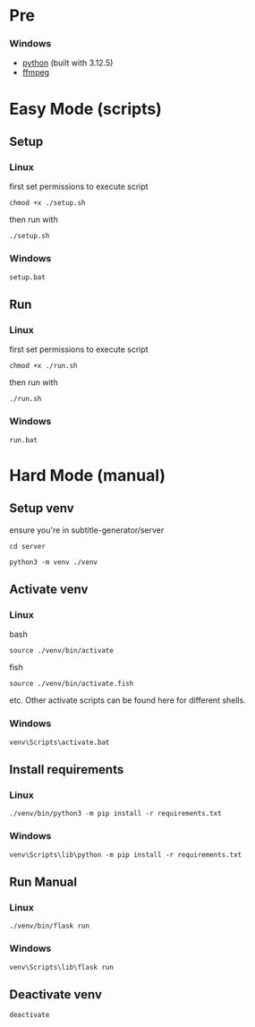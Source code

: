 # Pre
### Windows
- [python](https://python.org) (built with 3.12.5)
- [ffmpeg](https://ffmpeg.org)

# Easy Mode (scripts)
## Setup
### Linux
first set permissions to execute script
```
chmod +x ./setup.sh
```
then run with
```
./setup.sh
```
### Windows
```
setup.bat
```
## Run
### Linux
first set permissions to execute script
```
chmod +x ./run.sh
```
then run with
```
./run.sh
```
### Windows
```
run.bat
```

# Hard Mode (manual)
## Setup venv
ensure you're in subtitle-generator/server
```
cd server
```
```
python3 -m venv ./venv
```
## Activate venv
### Linux
bash
```
source ./venv/bin/activate
```
fish
```
source ./venv/bin/activate.fish
```
etc. Other activate scripts can be found here for different shells.
### Windows
```
venv\Scripts\activate.bat
```
## Install requirements
### Linux
```
./venv/bin/python3 -m pip install -r requirements.txt
```
### Windows
```
venv\Scripts\lib\python -m pip install -r requirements.txt
```

## Run Manual
### Linux
```
./venv/bin/flask run
```
### Windows
```
venv\Scripts\lib\flask run
```

## Deactivate venv
```
deactivate
```
